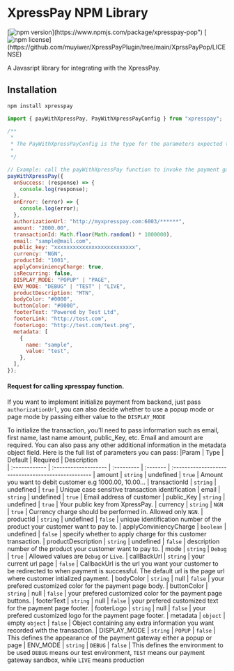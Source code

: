 # XpressPay NPM Library

[![npm version](https://img.shields.io/npm/v/xpresspay-pop")](https://www.npmjs.com/package/xpresspay-pop")
[![npm license](https://img.shields.io/npm/l/xpresspay-pop")](https://github.com/muyiwer/XpressPayPlugin/tree/main/XprssPayPop/LICENSE)

A Javasript library for integrating with the XpressPay.

## Installation

```sh
npm install xpresspay
```

```javascript
import { payWithXpressPay, PayWithXpressPayConfig } from "xpresspay";

/**
 *
 * The PayWithXpressPayConfig is the type for the parameters expected to be passed as an argument inside the payWithXpressPay, this is useful for typescript type  checking
 *
 */

// Example: call the payWithXpressPay function to invoke the payment gateway
payWithXpressPay({
  onSuccess: (response) => {
    console.log(response);
  },
  onError: (error) => {
    console.log(error);
  },
  authorizationUrl: "http://myxpresspay.com:6003/******",
  amount: "2000.00",
  transactionId: Math.floor(Math.random() * 1000000),
  email: "sample@mail.com",
  public_key: "xxxxxxxxxxxxxxxxxxxxxxxxxx",
  currency: "NGN",
  productId: "1001",
  applyConviniencyCharge: true,
  isRecurring: false,
  DISPLAY_MODE: "POPUP" | "PAGE",
  ENV_MODE: "DEBUG" | "TEST" | "LIVE",
  productDescription: "MTN",
  bodyColor: "#0000",
  buttonColor: "#0000",
  footerText: "Powered by Test Ltd",
  footerLink: "http://test.com",
  footerLogo: "http://test.com/test.png",
  metadata: [
    {
      name: "sample",
      value: "test",
    },
  ],
});
```

#### Request for calling xpresspay function.

If you want to implement initialize payment from backend, just pass `authorizationUrl`, you can also decide whether to use a popup mode or page mode by passing either value to the `DISPLAY_MODE`

To initialize the transaction, you'll need to pass information such as email, first name, last name amount, public_Key, etc. Email and amount are required. You can also pass any other additional information in the metadata object field. Here is the full list of parameters you can pass:
|Param | Type | Default | Required | Description  
| :------------ | :------------------- | :--------- | :------- | :-------------------------------------------------
| amount | `string` | undefined | `true` | Amount you want to debit customer e.g 1000.00, 10.00...
| transactionId | `string` | undefined | `true` | Unique case sensitive transaction identification
| email | `string` | undefined | `true` | Email address of customer
| public_Key | `string` | undefined | `true` | Your public key from XpressPay.
| currency | `string` | `NGN` | `true` | Currency charge should be performed in. Allowed only `NGN`.
| productId | `string` | undefined | `false` | unique identification number of the product your customer want to pay to.
| applyConviniencyCharge | `boolean` | undefined | `false` | specify whether to apply charge for this customer transaction.
| productDescription | `string` | undefined | `false` | description number of the product your customer want to pay to.
| mode | `string` | `Debug` | `true` | Allowed values are `Debug` or `Live`.
| callBackUrl | `string` | your current url page | `false` | CallbackUrl is the url you want your customer to be redirected to when payment is successful. The default url is the page url where customer intialized payment.
| bodyColor | `string` | null | `false` | your prefered customized color for the payment page body.
| buttonColor | `string` | null | `false` | your prefered customized color for the payment page buttons.
| footerText | `string` | null | `false` | your prefered customized text for the payment page footer.
| footerLogo | `string` | null | `false` | your prefered customized logo for the payment page footer.
| metadata | `object` | empty `object` | `false` | Object containing any extra information you want recorded with the transaction.
| DISPLAY_MODE | `string` | `POPUP`  | `false` | This defines the appearance of the payment gateway either a popup or page
| ENV_MODE | `string` | `DEBUG` | `false` | This defines the environment to be used `DEBUG` means our test environment, `TEST` means our payment gateway sandbox, while `LIVE` means production